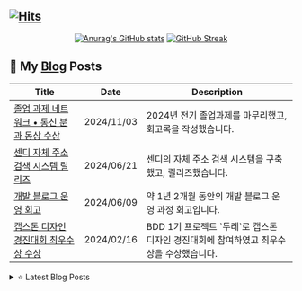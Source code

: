 ## [![Hits](https://hits.seeyoufarm.com/api/count/incr/badge.svg?url=https%3A%2F%2Fgithub.com%2Fshkisme&count_bg=%23DAB628&title_bg=%232D2B55&icon=github.svg&icon_color=%23E7E7E7&title=GitHub&edge_flat=false)](https://hits.seeyoufarm.com)

<div align="center">

[![Anurag's GitHub stats](https://github-readme-stats.vercel.app/api?username=shkisme&rank_icon=github&include_all_commits=true&count_private=true&show_icons=true&theme=shades-of-purple&show=reviews,discussions_started,discussions_answered,prs_merged,prs_merged_percentage)](https://github.com/anuraghazra/github-readme-stats) 
[![GitHub Streak](https://streak-stats.demolab.com?user=shkisme&theme=shades-of-purple&card_width=350)](https://git.io/streak-stats)  

</div>

## 📝 My [Blog](https://shkisme.vercel.app) Posts

<div align="center">
<table>
<thead>
<tr>
<th>Title</th>
<th>Date</th>
<th>Description</th>
</tr>
</thead>
<tbody>

<tr>
<td><a href="https://shkisme.vercel.app/graduation-assignment-retrospect">졸업 과제 네트워크 • 통신 분과 동상 수상</a></td>
<td>2024/11/03</td>
<td>2024년 전기 졸업과제를 마무리했고, 회고록을 작성했습니다.</td>
</tr>

<tr>
<td><a href="https://shkisme.vercel.app/Sendy-Juso-Retrospect">센디 자체 주소 검색 시스템 릴리즈</a></td>
<td>2024/06/21</td>
<td>센디의 자체 주소 검색 시스템을 구축했고, 릴리즈했습니다.</td>
</tr>

<tr>
<td><a href="https://shkisme.vercel.app/blog-retrospect">개발 블로그 운영 회고</a></td>
<td>2024/06/09</td>
<td>약 1년 2개월 동안의 개발 블로그 운영 과정 회고입니다.</td>
</tr>

<tr>
<td><a href="https://shkisme.vercel.app/capstone-design-awards">캡스톤 디자인 경진대회 최우수상 수상</a></td>
<td>2024/02/16</td>
<td>BDD 1기 프로젝트 `두레`로 캡스톤 디자인 경진대회에 참여하였고 최우수상을 수상했습니다.</td>
</tr>

</tbody>
</table>
</div>
<details>
<summary>⭐️ Latest Blog Posts</summary>

<div align="center">
<table>
<thead>
<tr>
<th>Title</th>
<th>Date</th>
<th>Description</th>
</tr>
</thead>
<tbody>

<tr>
<td><a href="https://shkisme.vercel.app/BFS-DFS">BFS와 DFS</a></td>
<td>2024/11/18</td>
<td>BFS와 DFS를 정리했습니다.</td>
</tr>

<tr>
<td><a href="https://shkisme.vercel.app/jpa-relation-mapping">JPA 연관관계 매핑</a></td>
<td>2024/11/17</td>
<td>JPA 연관관계 매핑 방법들에 대해 정리했습니다.</td>
</tr>

<tr>
<td><a href="https://shkisme.vercel.app/http-basic">HTTP 관련 기본 지식들</a></td>
<td>2024/11/13</td>
<td>HTTP와 관련한 기본적인 개념들을 정리했습니다.</td>
</tr>

<tr>
<td><a href="https://shkisme.vercel.app/jpa-entity-mapping">JPA 엔티티 매핑 전략</a></td>
<td>2024/11/11</td>
<td>JPA 엔티티 매핑 전략에 대해 정리했습니다.</td>
</tr>

<tr>
<td><a href="https://shkisme.vercel.app/jpa-persistance">JPA의 영속성 컨텍스트</a></td>
<td>2024/11/08</td>
<td>JPA의 영속성 컨텍스트에 대해 정리해봤습니다.</td>
</tr>

</tbody>
</table>
</div>
